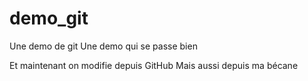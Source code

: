 # demo_git
Une demo de git
Une demo qui se passe bien

Et maintenant on modifie depuis GitHub
Mais aussi depuis ma bécane
